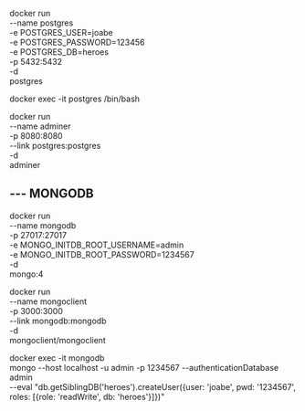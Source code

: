 docker run \
 --name postgres \
 -e POSTGRES_USER=joabe \
-e POSTGRES_PASSWORD=123456 \
 -e POSTGRES_DB=heroes \
 -p 5432:5432 \
 -d \
 postgres

docker exec -it postgres /bin/bash

docker run \
 --name adminer \
-p 8080:8080 \
 --link postgres:postgres \
 -d \
 adminer

## --- MONGODB

docker run \
 --name mongodb \
 -p 27017:27017 \
 -e MONGO_INITDB_ROOT_USERNAME=admin \
 -e MONGO_INITDB_ROOT_PASSWORD=1234567 \
 -d \
 mongo:4

docker run \
 --name mongoclient \
 -p 3000:3000 \
 --link mongodb:mongodb \
 -d \
 mongoclient/mongoclient

docker exec -it mongodb \
 mongo --host localhost -u admin -p 1234567 --authenticationDatabase admin \
 --eval "db.getSiblingDB('heroes').createUser({user: 'joabe', pwd: '1234567', roles: [{role: 'readWrite', db: 'heroes'}]})"

 
